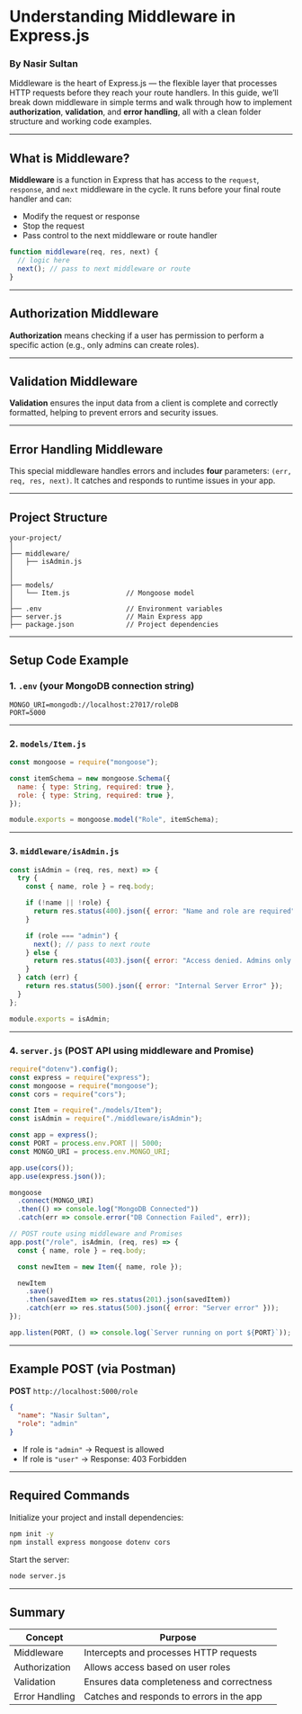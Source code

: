 
# Understanding Middleware in Express.js

### By Nasir Sultan

Middleware is the heart of Express.js — the flexible layer that processes HTTP requests before they reach your route handlers. In this guide, we’ll break down middleware in simple terms and walk through how to implement **authorization**, **validation**, and **error handling**, all with a clean folder structure and working code examples.

---

## What is Middleware?

**Middleware** is a function in Express that has access to the `request`, `response`, and `next` middleware in the cycle. It runs before your final route handler and can:

- Modify the request or response
- Stop the request
- Pass control to the next middleware or route handler

```js
function middleware(req, res, next) {
  // logic here
  next(); // pass to next middleware or route
}
```

---

## Authorization Middleware

**Authorization** means checking if a user has permission to perform a specific action (e.g., only admins can create roles).

---

## Validation Middleware

**Validation** ensures the input data from a client is complete and correctly formatted, helping to prevent errors and security issues.

---

## Error Handling Middleware

This special middleware handles errors and includes **four** parameters: `(err, req, res, next)`. It catches and responds to runtime issues in your app.

---

## Project Structure

```
your-project/
│
├── middleware/
│   ├── isAdmin.js           
│ 
│
├── models/
│   └── Item.js              // Mongoose model
│
├── .env                     // Environment variables
├── server.js                // Main Express app
├── package.json             // Project dependencies

```

---

## Setup Code Example

### 1. `.env` (your MongoDB connection string)

```
MONGO_URI=mongodb://localhost:27017/roleDB
PORT=5000
```

---

### 2. `models/Item.js`

```js
const mongoose = require("mongoose");

const itemSchema = new mongoose.Schema({
  name: { type: String, required: true },
  role: { type: String, required: true },
});

module.exports = mongoose.model("Role", itemSchema);
```

---

### 3. `middleware/isAdmin.js`

```js
const isAdmin = (req, res, next) => {
  try {
    const { name, role } = req.body;

    if (!name || !role) {
      return res.status(400).json({ error: "Name and role are required" });
    }

    if (role === "admin") {
      next(); // pass to next route
    } else {
      return res.status(403).json({ error: "Access denied. Admins only." });
    }
  } catch (err) {
    return res.status(500).json({ error: "Internal Server Error" });
  }
};

module.exports = isAdmin;
```

---

### 4. `server.js` (POST API using middleware and Promise)

```js
require("dotenv").config();
const express = require("express");
const mongoose = require("mongoose");
const cors = require("cors");

const Item = require("./models/Item");
const isAdmin = require("./middleware/isAdmin");

const app = express();
const PORT = process.env.PORT || 5000;
const MONGO_URI = process.env.MONGO_URI;

app.use(cors());
app.use(express.json());

mongoose
  .connect(MONGO_URI)
  .then(() => console.log("MongoDB Connected"))
  .catch(err => console.error("DB Connection Failed", err));

// POST route using middleware and Promises
app.post("/role", isAdmin, (req, res) => {
  const { name, role } = req.body;

  const newItem = new Item({ name, role });

  newItem
    .save()
    .then(savedItem => res.status(201).json(savedItem))
    .catch(err => res.status(500).json({ error: "Server error" }));
});

app.listen(PORT, () => console.log(`Server running on port ${PORT}`));
```

---

## Example POST (via Postman)

**POST** `http://localhost:5000/role`

```json
{
  "name": "Nasir Sultan",
  "role": "admin"
}
```

- If role is `"admin"` → Request is allowed  
- If role is `"user"` → Response: 403 Forbidden

---

## Required Commands

Initialize your project and install dependencies:

```bash
npm init -y
npm install express mongoose dotenv cors
```

Start the server:

```bash
node server.js
```

---

## Summary

| Concept        | Purpose                                      |
|----------------|----------------------------------------------|
| Middleware     | Intercepts and processes HTTP requests       |
| Authorization  | Allows access based on user roles            |
| Validation     | Ensures data completeness and correctness    |
| Error Handling | Catches and responds to errors in the app    |
